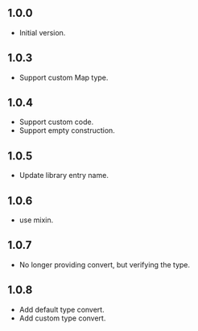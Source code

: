 ## 1.0.0

- Initial version.

## 1.0.3
- Support custom Map type.

## 1.0.4
- Support custom code.
- Support empty construction.

## 1.0.5
- Update library entry name.

## 1.0.6
- use mixin.

## 1.0.7
- No longer providing convert, but verifying the type.

## 1.0.8
- Add default type convert.
- Add custom type convert.